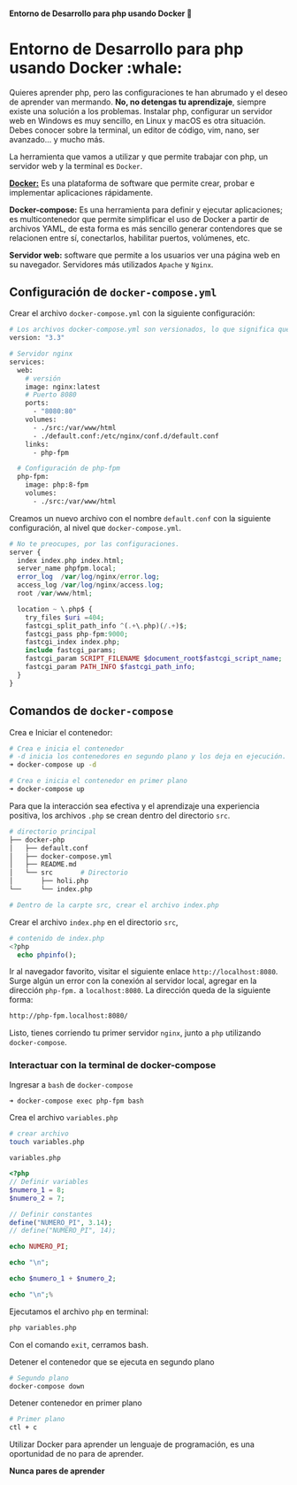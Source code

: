 #### Entorno de Desarrollo para php usando Docker :whale:

<h1>Entorno de Desarrollo para php usando Docker :whale:</h1>

Quieres aprender php, pero las configuraciones te han abrumado y el deseo de aprender van mermando. **No, no detengas tu aprendizaje**, siempre existe una solución a los problemas. Instalar php, configurar un servidor web en Windows es muy sencillo, en Linux y macOS es otra situación. Debes conocer sobre la terminal, un editor de código, vim, nano, ser avanzado... y mucho más. 

La herramienta que vamos a utilizar y que permite trabajar con php, un servidor web y la terminal es `Docker`.

[**Docker:**](https://www.docker.com/) Es una plataforma de software que permite crear, probar e implementar aplicaciones rápidamente.

**Docker-compose:** Es una herramienta para definir y ejecutar aplicaciones; es multicontenedor que permite simplificar el uso de Docker a partir de archivos YAML, de esta forma es más sencillo generar contendores que se relacionen entre sí, conectarlos, habilitar puertos, volúmenes, etc.

**Servidor web:** software que permite a los usuarios ver una página web en su navegador. Servidores más utilizados `Apache` y `Nginx`.

## Configuración de `docker-compose.yml`

Crear el archivo `docker-compose.yml` con la siguiente configuración:

```sh
# Los archivos docker-compose.yml son versionados, lo que significa que es muy importante indicar la versión de las instrucciones que queremos darle.
version: "3.3"

# Servidor nginx
services:
  web:
  	# versión
    image: nginx:latest
    # Puerto 8080 
    ports:
      - "8080:80"
    volumes:
      - ./src:/var/www/html
      - ./default.conf:/etc/nginx/conf.d/default.conf
    links:
      - php-fpm

  # Configuración de php-fpm
  php-fpm:
    image: php:8-fpm
    volumes:
      - ./src:/var/www/html
```

Creamos un nuevo archivo con el nombre `default.conf` con la siguiente configuración, al nivel que `docker-compose.yml`.

```php
# No te preocupes, por las configuraciones. 
server {
  index index.php index.html;
  server_name phpfpm.local;
  error_log  /var/log/nginx/error.log;
  access_log /var/log/nginx/access.log;
  root /var/www/html;

  location ~ \.php$ {
    try_files $uri =404;
    fastcgi_split_path_info ^(.+\.php)(/.+)$;
    fastcgi_pass php-fpm:9000;
    fastcgi_index index.php;
    include fastcgi_params;
    fastcgi_param SCRIPT_FILENAME $document_root$fastcgi_script_name;
    fastcgi_param PATH_INFO $fastcgi_path_info;
  }
}
```

## Comandos de `docker-compose`

Crea e Iniciar el contenedor:

```sh
# Crea e inicia el contenedor
# -d inicia los contenedores en segundo plano y los deja en ejecución.
➜ docker-compose up -d
```


```sh
# Crea e inicia el contenedor en primer plano
➜ docker-compose up
```

Para que la interacción sea efectiva y el aprendizaje una experiencia positiva, los archivos `.php` se crean dentro del directorio `src`.

```sh
# directorio principal
├── docker-php
│   ├── default.conf
│   ├── docker-compose.yml
│   ├── README.md
│   └── src       # Directorio
│       ├── holi.php
└──     └── index.php

# Dentro de la carpte src, crear el archivo index.php
```

Crear el archivo `index.php` en el directorio `src`, 

```php
# contenido de index.php
<?php
  echo phpinfo();
```

Ir al navegador favorito, visitar el siguiente enlace `http://localhost:8080`. Surge algún un error con la conexión al servidor local, agregar en la dirección `php-fpm.` a `localhost:8080`. La dirección queda de la siguiente forma:

```sh
http://php-fpm.localhost:8080/
```


Listo, tienes corriendo tu primer servidor `nginx`, junto a `php` utilizando `docker-compose`.

### Interactuar con la terminal de docker-compose

Ingresar a `bash` de `docker-compose`

```sh
➜ docker-compose exec php-fpm bash
```


Crea el archivo `variables.php`

```sh
# crear archivo
touch variables.php
```

`variables.php`

```php
<?php
// Definir variables
$numero_1 = 8;
$numero_2 = 7;

// Definir constantes
define("NUMERO_PI", 3.14);
// define("NUMERO_PI", 14);

echo NUMERO_PI;

echo "\n";

echo $numero_1 + $numero_2;

echo "\n";%    
```


Ejecutamos el archivo `php` en terminal:

```sh
php variables.php
```


Con el comando `exit`, cerramos bash.

Detener el contenedor que se ejecuta en segundo plano

```sh
# Segundo plano
docker-compose down
```

Detener contenedor en primer plano

```sh
# Primer plano
ctl + c
```


Utilizar Docker para aprender un lenguaje de programación, es una oportunidad de no para de aprender. 

**Nunca pares de aprender**
